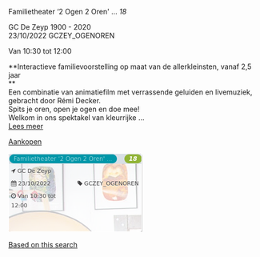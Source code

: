 Familietheater ‘2 Ogen 2 Oren' ... *18*

GC De Zeyp 1900 - 2020  
23/10/2022 GCZEY\_OGENOREN  

Van 10:30 tot 12:00

  

  

**Interactieve familievoorstelling op maat van de allerkleinsten, vanaf 2,5 jaar  
**  
Een combinatie van animatiefilm met verrassende geluiden en livemuziek, gebracht door Rémi Decker.  
Spits je oren, open je ogen en doe mee!  
Welkom in ons spektakel van kleurrijke ...  
[Lees meer](https://tickets.vgc.be/activity/subscribe/GCZEY_OGENOREN)

[Aankopen](https://tickets.vgc.be/ticketingActivity/subscribe/GCZEY_OGENOREN)

![](80193.png)

[Based on this search](https://tickets.vgc.be/activity/index?&vrijeplaatsen=1&Age%5B%5D=4%2C6&entity=276)